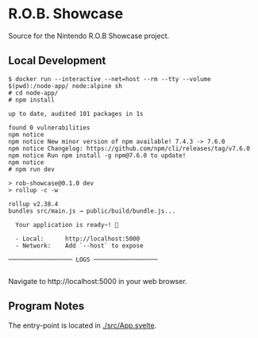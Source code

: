 R.O.B. Showcase
===============

Source for the Nintendo R.O.B Showcase project.

Local Development
-----------------

```none
$ docker run --interactive --net=host --rm --tty --volume $(pwd):/node-app/ node:alpine sh
# cd node-app/
# npm install

up to date, audited 101 packages in 1s

found 0 vulnerabilities
npm notice
npm notice New minor version of npm available! 7.4.3 -> 7.6.0
npm notice Changelog: https://github.com/npm/cli/releases/tag/v7.6.0
npm notice Run npm install -g npm@7.6.0 to update!
npm notice
# npm run dev

> rob-showcase@0.1.0 dev
> rollup -c -w

rollup v2.38.4
bundles src/main.js → public/build/bundle.js...

  Your application is ready~! 🚀

  - Local:      http://localhost:5000
  - Network:    Add `--host` to expose

────────────────── LOGS ──────────────────


```

Navigate to http://localhost:5000 in your web browser.

Program Notes
-------------

The entry-point is located in [./src/App.svelte](./src/App.svelte).
